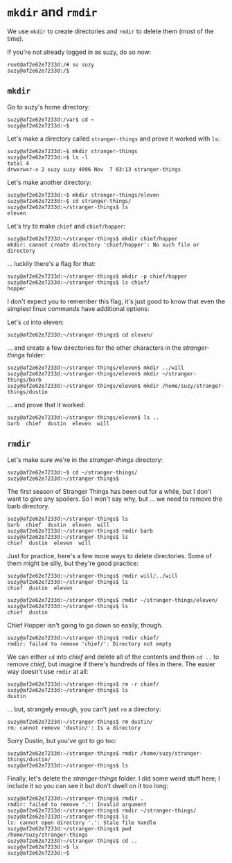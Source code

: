 `mkdir` and `rmdir`
===================

We use `mkdir` to create directories and `rmdir` to delete them (most of the time).

If you're not already logged in as suzy, do so now:

```
root@af2e62e7233d:/# su suzy
suzy@af2e62e7233d:/$ 
```

`mkdir`
-------

Go to suzy's home directory:

```
suzy@af2e62e7233d:/var$ cd ~
suzy@af2e62e7233d:~$ 
```

Let's make a directory called `stranger-things` and prove it worked with `ls`:

```
suzy@af2e62e7233d:~$ mkdir stranger-things
suzy@af2e62e7233d:~$ ls -l
total 4
drwxrwxr-x 2 suzy suzy 4096 Nov  7 03:13 stranger-things
```

Let's make another directory:

```
suzy@af2e62e7233d:~$ mkdir stranger-things/eleven
suzy@af2e62e7233d:~$ cd stranger-things/
suzy@af2e62e7233d:~/stranger-things$ ls
eleven
```

Let's try to make `chief` and `chief/hopper`:

```
suzy@af2e62e7233d:~/stranger-things$ mkdir chief/hopper
mkdir: cannot create directory 'chief/hopper': No such file or directory
```

... luckily there's a flag for that:

```
suzy@af2e62e7233d:~/stranger-things$ mkdir -p chief/hopper
suzy@af2e62e7233d:~/stranger-things$ ls chief/       
hopper
```

I don't expect you to remember this flag, it's just good to know that even the simplest linux commands have additional options:

Let's `cd` into eleven:

```
suzy@af2e62e7233d:~/stranger-things$ cd eleven/
```

... and create a few directories for the other characters in the _stranger-things_ folder:

```
suzy@af2e62e7233d:~/stranger-things/eleven$ mkdir ../will
suzy@af2e62e7233d:~/stranger-things/eleven$ mkdir ~/stranger-things/barb
suzy@af2e62e7233d:~/stranger-things/eleven$ mkdir /home/suzy/stranger-things/dustin
```

... and prove that it worked:

```
suzy@af2e62e7233d:~/stranger-things/eleven$ ls ..
barb  chief  dustin  eleven  will
```


`rmdir`
-------

Let's make sure we're in the _stranger-things_ directory:

```
suzy@af2e62e7233d:~$ cd ~/stranger-things/
suzy@af2e62e7233d:~/stranger-things$ 
```

The first season of Stranger Things has been out for a while, but I don't want to give any spoilers. So I won't say why, but ... we need to remove the barb directory.

```
suzy@af2e62e7233d:~/stranger-things$ ls
barb  chief  dustin  eleven  will
suzy@af2e62e7233d:~/stranger-things$ rmdir barb
suzy@af2e62e7233d:~/stranger-things$ ls
chief  dustin  eleven  will
```

Just for practice, here's a few more ways to delete directories. Some of them might be silly, but they're good practice:

```
suzy@af2e62e7233d:~/stranger-things$ rmdir will/../will
suzy@af2e62e7233d:~/stranger-things$ ls
chief  dustin  eleven
```

```
suzy@af2e62e7233d:~/stranger-things$ rmdir ~/stranger-things/eleven/
suzy@af2e62e7233d:~/stranger-things$ ls
chief  dustin
```

Chief Hopper isn't going to go down so easily, though.

```
suzy@af2e62e7233d:~/stranger-things$ rmdir chief/
rmdir: failed to remove 'chief/': Directory not empty
```

We can either `cd` into _chief_ and delete all of the contents and then `cd ..` to remove _chief_, but imagine if there's hundreds of files in there. The easier way doesn't use `rmdir` at all:

```
suzy@af2e62e7233d:~/stranger-things$ rm -r chief/
suzy@af2e62e7233d:~/stranger-things$ ls
dustin
```

... but, strangely enough, you can't just `rm` a directory:

```
suzy@af2e62e7233d:~/stranger-things$ rm dustin/
rm: cannot remove 'dustin/': Is a directory
```

Sorry Dustin, but you've got to go too:

```
suzy@af2e62e7233d:~/stranger-things$ rmdir /home/suzy/stranger-things/dustin/
suzy@af2e62e7233d:~/stranger-things$ ls
```

Finally, let's delete the _stranger-things_ folder. I did some weird stuff here; I include it so you can see it but don't dwell on it too long:

```
suzy@af2e62e7233d:~/stranger-things$ rmdir .
rmdir: failed to remove '.': Invalid argument
suzy@af2e62e7233d:~/stranger-things$ rmdir ~/stranger-things/
suzy@af2e62e7233d:~/stranger-things$ ls
ls: cannot open directory '.': Stale file handle
suzy@af2e62e7233d:~/stranger-things$ pwd
/home/suzy/stranger-things
suzy@af2e62e7233d:~/stranger-things$ cd ..
suzy@af2e62e7233d:~$ ls
suzy@af2e62e7233d:~$ 
```
